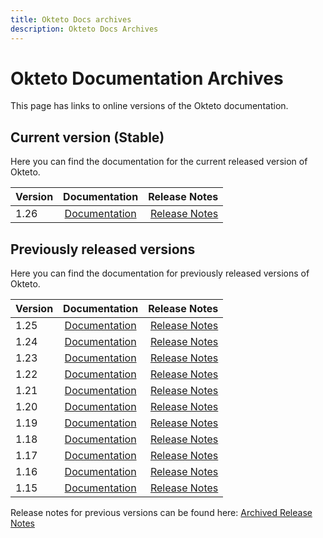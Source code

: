 ```yaml
---
title: Okteto Docs archives
description: Okteto Docs Archives
---
```


# Okteto Documentation Archives

This page has links to online versions of the Okteto documentation.

## Current version (Stable)
Here you can find the documentation for the current released version of Okteto.

| Version    | Documentation        |Release Notes       |
|:---------|:------:|------:|
| 1.26    | [Documentation](/)       |  [Release Notes](/release-notes/)



## Previously released versions

Here you can find the documentation for previously released versions of Okteto.

| Version    | Documentation        |Release Notes       |
|:---------|:------:|------:|
| 1.25    | [Documentation](/1.25)      |  [Release Notes](/1.25/release-notes/)
| 1.24    | [Documentation](/1.24)      |  [Release Notes](/1.24/release-notes/)
| 1.23    | [Documentation](/1.23)      |  [Release Notes](/1.23/release-notes/)
| 1.22    | [Documentation](/1.22)      |  [Release Notes](/1.22/release-notes/)
| 1.21    | [Documentation](/1.21)      |  [Release Notes](/1.21/release-notes/)
| 1.20    | [Documentation](/1.20)      |  [Release Notes](/1.20/release-notes/)
| 1.19    | [Documentation](/1.19)      |  [Release Notes](/1.19/release-notes/)
| 1.18    | [Documentation](/1.18)      |  [Release Notes](/1.18/release-notes/)
| 1.17    | [Documentation](/1.17)      |  [Release Notes](/1.17/release-notes/)
| 1.16    | [Documentation](/1.16)      |  [Release Notes](/1.16/release-notes/)
| 1.15    | [Documentation](/1.15)      |  [Release Notes](/1.15/self-hosted/install/releases/)

Release notes for previous versions can be found here: [Archived Release Notes](/archived-release-notes/)